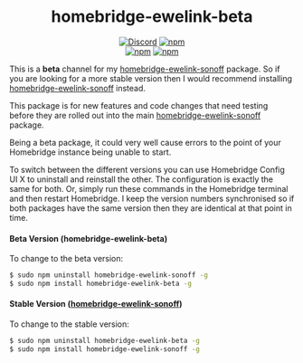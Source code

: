 <span align="center">
    
# homebridge-ewelink-beta
    
[![Discord](https://img.shields.io/discord/432663330281226270?color=728ED5&logo=discord&label=discord)](https://discord.com/channels/432663330281226270/742733745743855627)
[![npm](https://img.shields.io/npm/dt/homebridge-ewelink-beta)](https://www.npmjs.com/package/homebridge-ewelink-sonoff)   
[![npm](https://img.shields.io/npm/v/homebridge-ewelink-sonoff?label=release)](https://www.npmjs.com/package/homebridge-ewelink-sonoff)
[![npm](https://img.shields.io/npm/v/homebridge-ewelink-beta?label=beta)](https://www.npmjs.com/package/homebridge-ewelink-beta)

</span>


This is a **beta** channel for my [homebridge-ewelink-sonoff](https://github.com/bwp91/homebridge-ewelink-sonoff) package. So if you are looking for a more stable version then I would recommend installing [homebridge-ewelink-sonoff](https://github.com/bwp91/homebridge-ewelink-sonoff) instead.

This package is for new features and code changes that need testing before they are rolled out into the main [homebridge-ewelink-sonoff](https://github.com/bwp91/homebridge-ewelink-sonoff) package.

Being a beta package, it could very well cause errors to the point of your Homebridge instance being unable to start.

To switch between the different versions you can use Homebridge Config UI X to uninstall and reinstall the other. The configuration is exactly the same for both. Or, simply run these commands in the Homebridge terminal and then restart Homebridge. I keep the version numbers synchronised so if both packages have the same version then they are identical at that point in time.

#### Beta Version (homebridge-ewelink-beta)
To change to the beta version:
```bash
$ sudo npm uninstall homebridge-ewelink-sonoff -g
$ sudo npm install homebridge-ewelink-beta -g
```
#### Stable Version ([homebridge-ewelink-sonoff](https://github.com/bwp91/homebridge-ewelink-sonoff))
To change to the stable version:
```bash
$ sudo npm uninstall homebridge-ewelink-beta -g
$ sudo npm install homebridge-ewelink-sonoff -g
```
